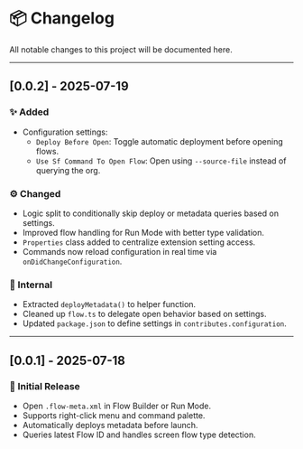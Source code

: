 # 📦 Changelog

All notable changes to this project will be documented here.

---

## [0.0.2] - 2025-07-19

### ✨ Added

- Configuration settings:
  - `Deploy Before Open`: Toggle automatic deployment before opening flows.
  - `Use Sf Command To Open Flow`: Open using `--source-file` instead of querying the org.

### ⚙️ Changed

- Logic split to conditionally skip deploy or metadata queries based on settings.
- Improved flow handling for Run Mode with better type validation.
- `Properties` class added to centralize extension setting access.
- Commands now reload configuration in real time via `onDidChangeConfiguration`.

### 🧼 Internal

- Extracted `deployMetadata()` to helper function.
- Cleaned up `flow.ts` to delegate open behavior based on settings.
- Updated `package.json` to define settings in `contributes.configuration`.

---

## [0.0.1] - 2025-07-18

### 🚀 Initial Release

- Open `.flow-meta.xml` in Flow Builder or Run Mode.
- Supports right-click menu and command palette.
- Automatically deploys metadata before launch.
- Queries latest Flow ID and handles screen flow type detection.
